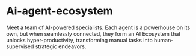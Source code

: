 # Ai-agent-ecosystem
Meet a team of AI-powered specialists. Each agent is a powerhouse on its own, but when seamlessly connected, they form an AI Ecosystem that unlocks hyper-productivity, transforming manual tasks into human-supervised strategic endeavors.
